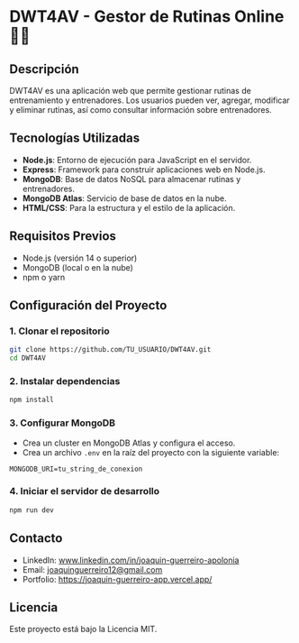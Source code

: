 # DWT4AV - Gestor de Rutinas Online 🏋️‍♂️

## Descripción
DWT4AV es una aplicación web que permite gestionar rutinas de entrenamiento y entrenadores. Los usuarios pueden ver, agregar, modificar y eliminar rutinas, así como consultar información sobre entrenadores.

## Tecnologías Utilizadas
- **Node.js**: Entorno de ejecución para JavaScript en el servidor.
- **Express**: Framework para construir aplicaciones web en Node.js.
- **MongoDB**: Base de datos NoSQL para almacenar rutinas y entrenadores.
- **MongoDB Atlas**: Servicio de base de datos en la nube.
- **HTML/CSS**: Para la estructura y el estilo de la aplicación.

## Requisitos Previos
- Node.js (versión 14 o superior)
- MongoDB (local o en la nube)
- npm o yarn

## Configuración del Proyecto

### 1. Clonar el repositorio
```bash
git clone https://github.com/TU_USUARIO/DWT4AV.git
cd DWT4AV
```

### 2. Instalar dependencias
```bash
npm install
```

### 3. Configurar MongoDB
- Crea un cluster en MongoDB Atlas y configura el acceso.
- Crea un archivo `.env` en la raíz del proyecto con la siguiente variable:
```plaintext
MONGODB_URI=tu_string_de_conexion
```

### 4. Iniciar el servidor de desarrollo
```bash
npm run dev
```

## Contacto
- LinkedIn: www.linkedin.com/in/joaquin-guerreiro-apolonia
- Email: joaquinguerreiro12@gmail.com
- Portfolio: https://joaquin-guerreiro-app.vercel.app/

## Licencia
Este proyecto está bajo la Licencia MIT.